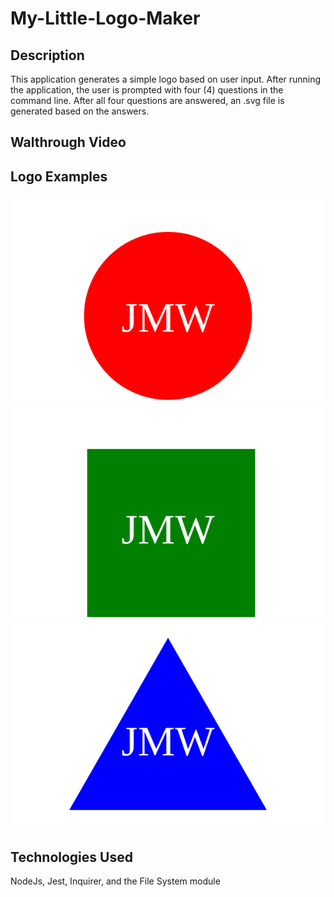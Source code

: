 # My-Little-Logo-Maker

## Description
This application generates a simple logo based on user input. After running the application, the user is prompted with four (4) questions in the command line. After all four questions are answered, an .svg file is generated based on the answers.

## Walthrough Video


## Logo Examples
<img style="display:inline" src="./logos/circle.svg"> <img style="display:inline" src="./logos/square.svg"> <img style="display:inline" src="./logos/triangle.svg">

## Technologies Used
NodeJs, Jest, Inquirer, and the File System module
